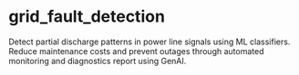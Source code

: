 # grid_fault_detection
Detect partial discharge patterns in power line signals using ML classifiers. Reduce maintenance costs and prevent outages through automated monitoring and diagnostics report using GenAI.
